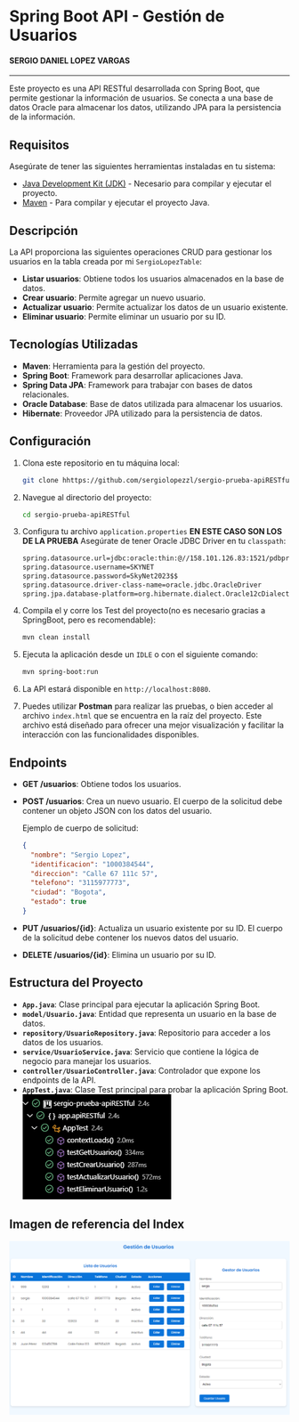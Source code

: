 # Spring Boot API - Gestión de Usuarios
#### SERGIO DANIEL LOPEZ VARGAS
___

Este proyecto es una API RESTful desarrollada con Spring Boot, que permite gestionar la información de usuarios. Se conecta a una base de datos Oracle para almacenar los datos, utilizando JPA para la persistencia de la información.

## Requisitos

Asegúrate de tener las siguientes herramientas instaladas en tu sistema:

- [Java Development Kit (JDK)](https://www.oracle.com/java/technologies/javase-downloads.html) - Necesario para compilar y ejecutar el proyecto.
- [Maven](https://maven.apache.org/install.html) - Para compilar y ejecutar el proyecto Java.

## Descripción

La API proporciona las siguientes operaciones CRUD para gestionar los usuarios en la tabla creada por mi `SergioLopezTable`:

- **Listar usuarios**: Obtiene todos los usuarios almacenados en la base de datos.
- **Crear usuario**: Permite agregar un nuevo usuario.
- **Actualizar usuario**: Permite actualizar los datos de un usuario existente.
- **Eliminar usuario**: Permite eliminar un usuario por su ID.

## Tecnologías Utilizadas

- **Maven**: Herramienta para la gestión del proyecto.
- **Spring Boot**: Framework para desarrollar aplicaciones Java.
- **Spring Data JPA**: Framework para trabajar con bases de datos relacionales.
- **Oracle Database**: Base de datos utilizada para almacenar los usuarios.
- **Hibernate**: Proveedor JPA utilizado para la persistencia de datos.

## Configuración

1. Clona este repositorio en tu máquina local:

    ```bash
    git clone hhttps://github.com/sergiolopezzl/sergio-prueba-apiRESTful.git
    ```

2. Navegue al directorio del proyecto: 

    ```bash
    cd sergio-prueba-apiRESTful
    ```

3. Configura tu archivo `application.properties` **EN ESTE CASO SON LOS DE LA PRUEBA** Asegúrate de tener Oracle JDBC Driver en tu `classpath`:

    ```properties
    spring.datasource.url=jdbc:oracle:thin:@//158.101.126.83:1521/pdbprod.sub08291947280.vcnsanfordtest.oraclevcn.com
    spring.datasource.username=SKYNET
    spring.datasource.password=SkyNet2023$$
    spring.datasource.driver-class-name=oracle.jdbc.OracleDriver
    spring.jpa.database-platform=org.hibernate.dialect.Oracle12cDialect
    ```
    

4. Compila el y corre los Test del proyecto(no es necesario gracias a SpringBoot, pero es recomendable):

    ```bash
    mvn clean install
    ```

5. Ejecuta la aplicación desde un `IDLE` o con el siguiente comando:

    ```bash
    mvn spring-boot:run
    ```

6. La API estará disponible en `http://localhost:8080`.

7. Puedes utilizar **Postman** para realizar las pruebas, o bien acceder al archivo `index.html` que se encuentra en la raíz del proyecto. Este archivo está diseñado para ofrecer una mejor visualización y facilitar la interacción con las funcionalidades disponibles.

## Endpoints

- **GET /usuarios**: Obtiene todos los usuarios.
- **POST /usuarios**: Crea un nuevo usuario. El cuerpo de la solicitud debe contener un objeto JSON con los datos del usuario.
  
  Ejemplo de cuerpo de solicitud:
  
  ```json
  {
    "nombre": "Sergio Lopez",
    "identificacion": "1000384544",
    "direccion": "Calle 67 111c 57",
    "telefono": "3115977773",
    "ciudad": "Bogota",
    "estado": true
  }
  ```

- **PUT /usuarios/{id}**: Actualiza un usuario existente por su ID. El cuerpo de la solicitud debe contener los nuevos datos del usuario.
  
- **DELETE /usuarios/{id}**: Elimina un usuario por su ID.

## Estructura del Proyecto

- **`App.java`**: Clase principal para ejecutar la aplicación Spring Boot.
- **`model/Usuario.java`**: Entidad que representa un usuario en la base de datos.
- **`repository/UsuarioRepository.java`**: Repositorio para acceder a los datos de los usuarios.
- **`service/UsuarioService.java`**: Servicio que contiene la lógica de negocio para manejar los usuarios.
- **`controller/UsuarioController.java`**: Controlador que expone los endpoints de la API.
- **`AppTest.java`**: Clase Test principal para probar la aplicación Spring Boot.
    ![test.png](imagenes/test.png)

## Imagen de referencia del Index
![index.png](imagenes/index.png)